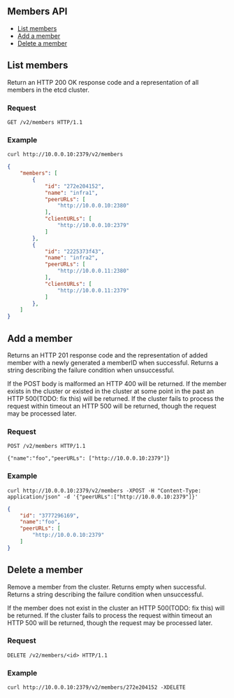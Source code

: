 ## Members API

* [List members](#list-members)
* [Add a member](#add-a-member)
* [Delete a member](#delete-a-member)

## List members

Return an HTTP 200 OK response code and a representation of all members in the etcd cluster.

### Request

```
GET /v2/members HTTP/1.1
```

### Example

```
curl http://10.0.0.10:2379/v2/members
```

```json
{
    "members": [
        {
            "id": "272e204152",
            "name": "infra1",
            "peerURLs": [
                "http://10.0.0.10:2380"
            ],
            "clientURLs": [
                "http://10.0.0.10:2379"
            ]
        },
        {
            "id": "2225373f43",
            "name": "infra2",
            "peerURLs": [
                "http://10.0.0.11:2380"
            ],
            "clientURLs": [
                "http://10.0.0.11:2379"
            ]
        },
    ]
}
```

## Add a member

Returns an HTTP 201 response code and the representation of added member with a newly generated a memberID when successful. Returns a string describing the failure condition when unsuccessful. 

If the POST body is malformed an HTTP 400 will be returned. If the member exists in the cluster or existed in the cluster at some point in the past an HTTP 500(TODO: fix this) will be returned. If the cluster fails to process the request within timeout an HTTP 500 will be returned, though the request may be processed later.

### Request

```
POST /v2/members HTTP/1.1

{"name":"foo","peerURLs": ["http://10.0.0.10:2379"]}
```

### Example

```
curl http://10.0.0.10:2379/v2/members -XPOST -H "Content-Type: application/json" -d '{"peerURLs":["http://10.0.0.10:2379"]}'
```

```json
{
    "id": "3777296169",
    "name":"foo",
    "peerURLs": [
        "http://10.0.0.10:2379"
    ]
}
```

## Delete a member

Remove a member from the cluster.
Returns empty when successful. Returns a string describing the failure condition when unsuccessful. 

If the member does not exist in the cluster an HTTP 500(TODO: fix this) will be returned. If the cluster fails to process the request within timeout an HTTP 500 will be returned, though the request may be processed later.

### Request

```
DELETE /v2/members/<id> HTTP/1.1
```

### Example

```
curl http://10.0.0.10:2379/v2/members/272e204152 -XDELETE
```
